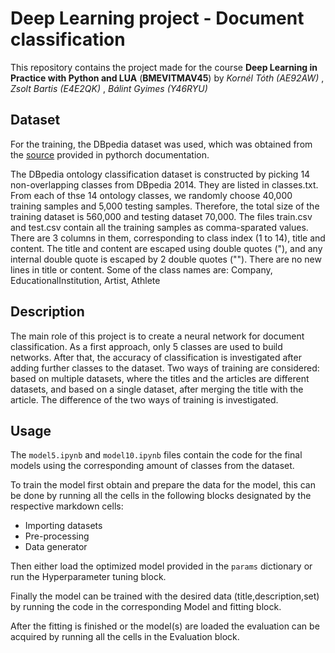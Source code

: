 # Deep Learning project - Document classification 
This repository contains the project made for the course **Deep Learning in Practice with Python and LUA** (**BMEVITMAV45**) by <em>Kornél Tóth (AE92AW) </em>, <em>Zsolt Bartis (E4E2QK) </em>, <em>Bálint Gyimes (Y46RYU) </em>

## Dataset
For the training, the DBpedia dataset was used, which was obtained from the [source](https://drive.google.com/uc?export=download&id=0Bz8a_Dbh9QhbQ2Vic1kxMmZZQ1k) provided in pythorch documentation. 

The DBpedia ontology classification dataset is constructed by picking 14 non-overlapping classes from DBpedia 2014. They are listed in classes.txt. From each of thse 14 ontology classes, we randomly choose 40,000 training samples and 5,000 testing samples. Therefore, the total size of the training dataset is 560,000 and testing dataset 70,000.
The files train.csv and test.csv contain all the training samples as comma-sparated values. There are 3 columns in them, corresponding to class index (1 to 14), title and content. The title and content are escaped using double quotes ("), and any internal double quote is escaped by 2 double quotes (""). There are no new lines in title or content.
Some of the class names are: Company, EducationalInstitution, Artist, Athlete

## Description
The main role of this project is to create a neural network for document classification. As a first approach, only 5 classes are used to build networks. After that, the accuracy of classification is investigated after adding further classes to the dataset. Two ways of training are considered: based on multiple datasets, where the titles and the articles are different datasets, and based on a single dataset, after merging the title with the article. The difference of the two ways of training is investigated. 

## Usage
The <code>model5.ipynb</code> and <code>model10.ipynb</code> files contain the code for the final models using the corresponding amount of classes from the dataset.

To train the model first obtain and prepare the data for the model, this can be done by running all the cells in the following blocks designated by the respective markdown cells:

- Importing datasets
- Pre-processing
- Data generator

Then either load the optimized model provided in the <code>params</code> dictionary or run the Hyperparameter tuning block.

Finally the model can be trained with the desired data (title,description,set) by running the code in the corresponding Model and fitting block.

After the fitting is finished or the model(s) are loaded the evaluation can be acquired by running all the cells in the Evaluation block.
